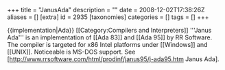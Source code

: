 +++
title = "JanusAda"
description = ""
date = 2008-12-02T17:38:26Z
aliases = []
[extra]
id = 2935
[taxonomies]
categories = []
tags = []
+++

{{implementation|Ada}}
[[Category:Compilers and Interpreters]]
'''Janus Ada''' is an implementation of [[Ada 83]] and [[Ada 95]] by RR Software. The compiler is targeted for x86 Intel platforms under [[Windows]] and [[UNIX]]. Noticeable is MS-DOS support. See [http://www.rrsoftware.com/html/prodinf/janus95/j-ada95.htm Janus Ada].
